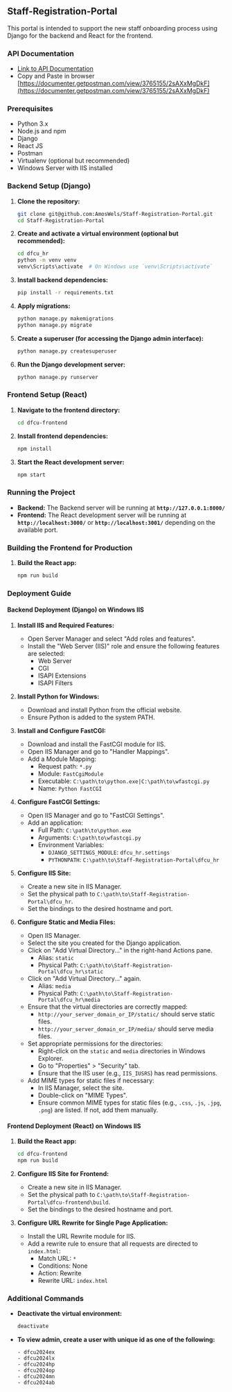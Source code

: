 ## Staff-Registration-Portal

This portal is intended to support the new staff onboarding process using Django for the backend and React for the frontend.

### API Documentation
- [Link to API Documentation](https://documenter.getpostman.com/view/3765155/2sAXxMgDkF)
- Copy and Paste in browser [https://documenter.getpostman.com/view/3765155/2sAXxMgDkF](https://documenter.getpostman.com/view/3765155/2sAXxMgDkF)

### Prerequisites

- Python 3.x
- Node.js and npm
- Django
- React JS
- Postman
- Virtualenv (optional but recommended)
- Windows Server with IIS installed

### Backend Setup (Django)

1. **Clone the repository:**
    ```sh
    git clone git@github.com:AmosWels/Staff-Registration-Portal.git
    cd Staff-Registration-Portal
    ```

2. **Create and activate a virtual environment (optional but recommended):**
    ```sh
    cd dfcu_hr
    python -m venv venv
    venv\Scripts\activate  # On Windows use `venv\Scripts\activate`
    ```

3. **Install backend dependencies:**
    ```sh
    pip install -r requirements.txt
    ```

4. **Apply migrations:**
    ```sh
    python manage.py makemigrations
    python manage.py migrate
    ```

5. **Create a superuser (for accessing the Django admin interface):**
    ```sh
    python manage.py createsuperuser
    ```

6. **Run the Django development server:**
    ```sh
    python manage.py runserver
    ```

### Frontend Setup (React)

1. **Navigate to the frontend directory:**
    ```sh
    cd dfcu-frontend
    ```

2. **Install frontend dependencies:**
    ```sh
    npm install
    ```

3. **Start the React development server:**
    ```sh
    npm start
    ```

### Running the Project

- **Backend:** The Backend server will be running at **`http://127.0.0.1:8000/`**
- **Frontend:** The React development server will be running at **`http://localhost:3000/`** or **`http://localhost:3001/`** depending on the available port. 

### Building the Frontend for Production

1. **Build the React app:**
    ```sh
    npm run build
    ```

### Deployment Guide


#### Backend Deployment (Django) on Windows IIS

1. **Install IIS and Required Features:**
    - Open Server Manager and select "Add roles and features".
    - Install the "Web Server (IIS)" role and ensure the following features are selected:
        - Web Server
        - CGI
        - ISAPI Extensions
        - ISAPI Filters

2. **Install Python for Windows:**
    - Download and install Python from the official website.
    - Ensure Python is added to the system PATH.

3. **Install and Configure FastCGI:**
    - Download and install the FastCGI module for IIS.
    - Open IIS Manager and go to "Handler Mappings".
    - Add a Module Mapping:
        - Request path: `*.py`
        - Module: `FastCgiModule`
        - Executable: `C:\path\to\python.exe|C:\path\to\wfastcgi.py`
        - Name: `Python FastCGI`

4. **Configure FastCGI Settings:**
    - Open IIS Manager and go to "FastCGI Settings".
    - Add an application:
        - Full Path: `C:\path\to\python.exe`
        - Arguments: `C:\path\to\wfastcgi.py`
        - Environment Variables:
            - `DJANGO_SETTINGS_MODULE`: `dfcu_hr.settings`
            - `PYTHONPATH`: `C:\path\to\Staff-Registration-Portal\dfcu_hr`

5. **Configure IIS Site:**
    - Create a new site in IIS Manager.
    - Set the physical path to `C:\path\to\Staff-Registration-Portal\dfcu_hr`.
    - Set the bindings to the desired hostname and port.

6. **Configure Static and Media Files:**
    - Open IIS Manager.
    - Select the site you created for the Django application.
    - Click on "Add Virtual Directory..." in the right-hand Actions pane.
        - Alias: `static`
        - Physical Path: `C:\path\to\Staff-Registration-Portal\dfcu_hr\static`
    - Click on "Add Virtual Directory..." again.
        - Alias: `media`
        - Physical Path: `C:\path\to\Staff-Registration-Portal\dfcu_hr\media`
    - Ensure that the virtual directories are correctly mapped:
        - `http://your_server_domain_or_IP/static/` should serve static files.
        - `http://your_server_domain_or_IP/media/` should serve media files.
    - Set appropriate permissions for the directories:
        - Right-click on the `static` and `media` directories in Windows Explorer.
        - Go to "Properties" > "Security" tab.
        - Ensure that the IIS user (e.g., `IIS_IUSRS`) has read permissions.
    - Add MIME types for static files if necessary:
        - In IIS Manager, select the site.
        - Double-click on "MIME Types".
        - Ensure common MIME types for static files (e.g., `.css`, `.js`, `.jpg`, `.png`) are listed. If not, add them manually.

#### Frontend Deployment (React) on Windows IIS

1. **Build the React app:**
    ```sh
    cd dfcu-frontend
    npm run build
    ```

2. **Configure IIS Site for Frontend:**
    - Create a new site in IIS Manager.
    - Set the physical path to `C:\path\to\Staff-Registration-Portal\dfcu-frontend\build`.
    - Set the bindings to the desired hostname and port.

3. **Configure URL Rewrite for Single Page Application:**
    - Install the URL Rewrite module for IIS.
    - Add a rewrite rule to ensure that all requests are directed to `index.html`:
        - Match URL: `*`
        - Conditions: None
        - Action: Rewrite
        - Rewrite URL: `index.html`

### Additional Commands

- **Deactivate the virtual environment:**
    ```sh
    deactivate
    ```

- **To view admin, create a user with unique id as one of the following:**
    ```
    - dfcu2024ex 
    - dfcu2024lx
    - dfcu2024hp
    - dfcu2024op
    - dfcu2024mn
    - dfcu2024ab
    ```